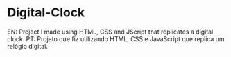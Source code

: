 # Digital-Clock
EN: Project I made using HTML, CSS and JScript that replicates a digital clock.    PT: Projeto que fiz utilizando HTML, CSS e JavaScript que replica um relógio digital.
